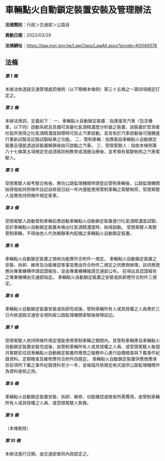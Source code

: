 # 車輛點火自動鎖定裝置安裝及管理辦法

**法規類別**：行政＞交通部＞公路目

**異動日期**：2022/03/29  

**法規網址**：https://law.moj.gov.tw/LawClass/LawAll.aspx?pcode=K0040076





## 法條
##### 第 1 條
本辦法依道路交通管理處罰條例（以下簡稱本條例）第三十五條之一第四項規定訂定之。


##### 第 2 條
本辦法用詞，定義如下：
一、車輛點火自動鎖定裝置：指連接至汽車（包含機車，以下同）啟動系統且具備可測量吐氣酒精濃度分析器之裝置，該裝置於受測者吐氣所測得之吐氣酒精濃度超標時可防止汽車啟動，並具有於汽車啟動後可隨機進行重新試驗及記錄試驗結果之功能。
二、管制車輛：指應裝設車輛點火自動鎖定裝置且僅能透過該裝置解鎖後始可啟動之汽車。
三、受限駕駛人：指依本條例第六十七條第五項規定完成酒駕防制教育或酒癮治療後，並考領有駕駛執照之汽車駕駛人。

##### 第 3 條
受限駕駛人經考驗合格後，應向公路監理機關申請登記管制車輛後，公路監理機關始得發給持照條件註記自核發日起一年內僅能使用管制車輛之駕駛執照，受限駕駛人並應依持照條件規定駕車。


##### 第 4 條
受限駕駛人啟動管制車輛前應啟動車輛點火自動鎖定裝置進行吐氣酒精濃度試驗，並於車輛點火自動鎖定裝置未檢出吐氣酒精濃度時，始得啟動。
受限駕駛人駕駛管制車輛，不得由他人代為解鎖車內配備之車輛點火自動鎖定裝置。

##### 第 5 條
車輛點火自動鎖定裝置之規格功能應符合附件一規定。
車輛點火自動鎖定裝置之安裝、拆卸、維修及功能確認等事宜應由符合附件二規定之供應商辦理，該供應商應向專業機構申請認證報告，並由專業機構報請交通部公布。
前項出具認證報告之專業機構由交通部指定。
車輛點火自動鎖定裝置之安裝或拆卸應符合附件三規定。

##### 第 6 條
車輛點火自動鎖定裝置安裝或拆卸完成後，管制車輛所有人或其授權之人員應於三日內依道路交通安全規則經公路監理機關查驗後辦理註記。

##### 第 7 條
受限駕駛人依持照條件規定僅能使用管制車輛之期間內，其管制車輛應自車輛點火自動鎖定裝置安裝完成後，由管制車輛所有人或其授權之人員、或受限駕駛人每個月駕駛前往該車輛點火自動鎖定裝置供應商之服務中心進行設備檢查與下載事件紀錄資料。定期檢查及維修應符合附件四規定。
車輛點火自動鎖定裝置供應商應保存前項所下載之事件紀錄資料至少一年，並每個月依規定格式提供公路監理機關作為資料查核之用。


##### 第 8 條
車輛點火自動鎖定裝置安裝、拆卸、維修、功能確認或檢查所需費用，由管制車輛所有人或其授權之人員、或受限駕駛人負擔。

##### 第 9 條
（本條刪除）


##### 第 10 條
本辦法施行日期，由交通部會同內政部定之。


